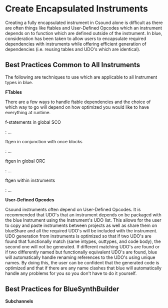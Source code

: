 Create Encapsulated Instruments 
===============================

Creating a fully encapsulated instrument in Csound alone is difficult as
there are often things like ftables and User-Defined Opcodes which an
instrument depends on to function which are defined outside of the
instrument. In blue, consideration has been taken to allow users to
encapsulate required dependencies with instruments while offering
efficient generation of dependencies (i.e. reusing tables and UDO\'s
which are identical).

Best Practices Common to All Instruments
----------------------------------------

The following are techniques to use which are applicable to all
Instrument types in blue.

**FTables**

There are a few ways to handle ftable dependencies and the choice of
which way to go will depend on how optimized you would like to have
everything at runtime.

f-statements in global SCO

:   \...

ftgen in conjunction with once blocks

:   \...

ftgen in global ORC

:   \...

ftgen within instruments

:   \...

**User-Defined Opcodes**

Csound instruments often depend on User-Defined Opcodes. It is
recommended that UDO\'s that an instrument depends on be packaged with
the blue Instrument using the Instrument\'s UDO list. This allows for
the user to copy and paste instruments between projects as well as share
them on blueShare and all the required UDO\'s will be included with the
instrument. UDO generation from instruments is optimized so that if two
UDO\'s are found that functionally match (same intypes, outtypes, and
code body), the second one will not be generated. If different matching
UDO\'s are found or if two differently named but functionally equivalent
UDO\'s are found, blue will automatically handle renaming references to
the UDO\'s using unique names. By doing this, the user can be confident
that the generated code is optimized and that if there are any name
clashes that blue will automatically handle any problems for you so you
don\'t have to do it yourself.

Best Practices for BlueSynthBuilder
-----------------------------------

**Subchannels**
